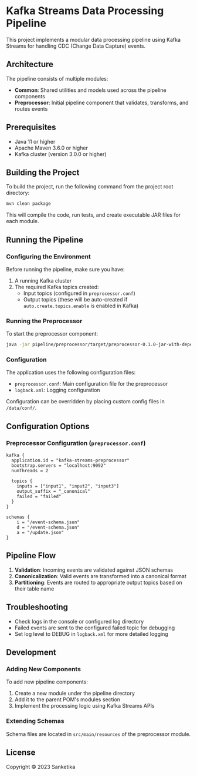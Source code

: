 # Kafka Streams Data Processing Pipeline

This project implements a modular data processing pipeline using Kafka Streams for handling CDC (Change Data Capture) events.

## Architecture

The pipeline consists of multiple modules:

- **Common**: Shared utilities and models used across the pipeline components
- **Preprocessor**: Initial pipeline component that validates, transforms, and routes events

## Prerequisites

- Java 11 or higher
- Apache Maven 3.6.0 or higher
- Kafka cluster (version 3.0.0 or higher)

## Building the Project

To build the project, run the following command from the project root directory:

```bash
mvn clean package
```

This will compile the code, run tests, and create executable JAR files for each module.

## Running the Pipeline

### Configuring the Environment

Before running the pipeline, make sure you have:

1. A running Kafka cluster
2. The required Kafka topics created:
   - Input topics (configured in `preprocessor.conf`)
   - Output topics (these will be auto-created if `auto.create.topics.enable` is enabled in Kafka)

### Running the Preprocessor

To start the preprocessor component:

```bash
java -jar pipeline/preprocessor/target/preprocessor-0.1.0-jar-with-dependencies.jar
```

### Configuration

The application uses the following configuration files:

- `preprocessor.conf`: Main configuration file for the preprocessor
- `logback.xml`: Logging configuration

Configuration can be overridden by placing custom config files in `/data/conf/`.

## Configuration Options

### Preprocessor Configuration (`preprocessor.conf`)

```hocon
kafka {
  application.id = "kafka-streams-preprocessor"
  bootstrap.servers = "localhost:9092"
  numThreads = 2

  topics {
    inputs = ["input1", "input2", "input3"]
    output_suffix = "_canonical"
    failed = "failed"
  }
}

schemas {
    i = "/event-schema.json"
    d = "/event-schema.json"
    a = "/update.json"
}
```

## Pipeline Flow

1. **Validation**: Incoming events are validated against JSON schemas
2. **Canonicalization**: Valid events are transformed into a canonical format
3. **Partitioning**: Events are routed to appropriate output topics based on their table name

## Troubleshooting

- Check logs in the console or configured log directory
- Failed events are sent to the configured failed topic for debugging
- Set log level to DEBUG in `logback.xml` for more detailed logging

## Development

### Adding New Components

To add new pipeline components:

1. Create a new module under the pipeline directory
2. Add it to the parent POM's modules section
3. Implement the processing logic using Kafka Streams APIs

### Extending Schemas

Schema files are located in `src/main/resources` of the preprocessor module.

## License

Copyright © 2023 Sanketika

